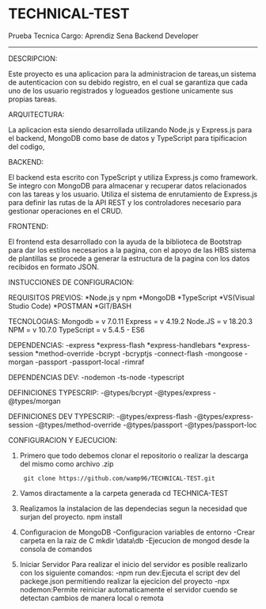 # TECHNICAL-TEST
Prueba Tecnica Cargo: Aprendiz Sena Backend Developer
****************************************************************
DESCRIPCION:

Este proyecto es una aplicacion para la administracion de tareas,un sistema de autenticacion con su debido registro, en el cual se garantiza que cada uno de los usuario registrados y logueados gestione unicamente sus propias tareas.


ARQUITECTURA: 

La aplicacion esta siendo desarrollada utilizando Node.js y Express.js para el backend, MongoDB como base de datos y TypeScript para tipificacion del codigo,


BACKEND: 

El backend esta escrito con TypeScript y utiliza Express.js como framework. Se integro con MongoDB para almacenar y recuperar datos relacionados con las tareas y los usuario.
Utiliza el sistema de enrutamiento de Express.js para definir las rutas de la API REST y los controladores necesario para gestionar operaciones en el CRUD.

FRONTEND:

El frontend esta desarrollado con la ayuda de la biblioteca de Bootstrap para dar los estilos necesarios a la pagina, con el apoyo de las HBS sistema de plantillas se procede a generar la estructura de la pagina con los datos recibidos en formato JSON.  

INSTUCCIONES DE CONFIGURACION:

REQUISITOS PREVIOS:
*Node.js y npm
*MongoDB
*TypeScript
*VS(Visual Studio Code)
*POSTMAN
*GIT/BASH

TECNOLOGIAS:
Mongodb = v 7.0.11
Express = v 4.19.2
Node.JS = v 18.20.3
NPM = v 10.7.0
TypeScript = v 5.4.5 - ES6


DEPENDENCIAS:
-express
    *express-flash
    *express-handlebars
    *express-session
    *method-override
-bcrypt
-bcryptjs
-connect-flash
-mongoose
-morgan
-passport
-passport-local
-rimraf

DEPENDENCIAS DEV:
-nodemon
-ts-node
-typescript

DEFINICIONES TYPESCRIP:
-@types/bcrypt
-@types/express
-@types/morgan

DEFINICIONES DEV TYPESCRIP:
-@types/express-flash
-@types/express-session
-@types/method-override
-@types/passport
-@types/passport-loc


CONFIGURACION Y EJECUCION:

1. Primero que todo debemos clonar el repositorio o realizar la descarga del mismo como archivo .zip

        git clone https://github.com/wamp96/TECHNICAL-TEST.git

2. Vamos diractamente a la carpeta generada
        cd TECHNICA-TEST
3. Realizamos la instalacion de las dependecias segun la necesidad que surjan del proyecto.
        npm install
4. Configuracion de MongoDB
        -Configuracion variables de entorno
        -Crear carpeta en la raiz de C 
            mkdir \data\db
        -Ejecucion de mongod desde la consola de comandos 
5. Iniciar Servidor
    Para realizar el inicio del servidor es posible realizarlo con los siguiente comandos:
        -npm run dev:Ejecuta el script dev del packege.json permitiendo realizar la ejecicion del proyecto 
        -npx nodemon:Permite reiniciar automaticamente el servidor cuendo se detectan cambios de manera local o remota




